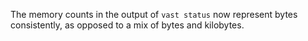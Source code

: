 The memory counts in the output of `vast status` now represent bytes consistently, as opposed to a mix of bytes and kilobytes. 
